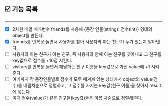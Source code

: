 ## ☑️ 기능 목록
---
- [x] 2차원 배열 매개변수 friends를 사용해 {등장 인물(string): 점수(int)} 형태의 object를 만든다.
- [x] friends를 반복문 돌면서 사용자를 찾아 사용자와 아는 친구가 누가 있는지 알아낸다.
- [ ] 사용자와 아는 친구가 아는 친구, 즉 사용자와 함께 아는 친구를 찾아내고 그 친구를 key값으로 점수를 +10점 시킨다.
- [ ] visitors를 반복문 돌면서 해당하는 친구 이름을 key값으로 가진 value에 +1 시켜준다.
- [ ] 여기까지 각 등장인물별로 점수가 모두 매겨져 있는 상태에서 object의 value(점수)를 내림차순으로 정렬하고, 그 점수를 가지는 key값(친구 이름)을 찾아서 result에 넣는다. 
- [ ] 이때 점수(value)가 같은 친구들(key값)들은 이름 차순으로 정렬해준다. 